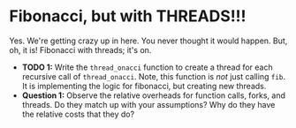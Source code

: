 # Fibonacci, but with THREADS!!!

Yes.
We're getting crazy up in here.
You never thought it would happen.
But, oh, it is!
Fibonacci with threads; it's on.

- **TODO 1:**
	Write the `thread_onacci` function to create a thread for each recursive call of `thread_onacci`.
	Note, this function is *not* just calling `fib`.
	It is implementing the logic for fibonacci, but creating new threads.
- **Question 1:**
	Observe the relative overheads for function calls, forks, and threads.
	Do they match up with your assumptions?
	Why do they have the relative costs that they do?
